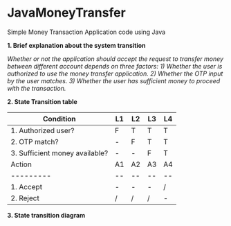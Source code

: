 # JavaMoneyTransfer
Simple Money Transaction Application code using Java

**1. Brief explanation about the system transition**

*Whether or not the application should accept the request to transfer money between different account depends on three factors:*
*1) Whether the user is authorized to use the money transfer application.*
*2) Whether the OTP input by the user matches.*
*3) Whether the user has sufficient money to proceed with the transaction.*

**2. State Transition table**

Condition | L1 | L2 | L3 | L4 
--------- | -- | -- | -- | --
1. Authorized user? | F | T | T | T
2. OTP match? | - | F | T | T
3. Sufficient money available? | - | - | F | T
Action | A1 | A2 | A3 | A4 
--------- | -- | -- | -- | --
1. Accept | - | - | - | / 
2. Reject | / | / | / | -

**3. State transition diagram**
